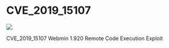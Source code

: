 # CVE_2019_15107

[![](https://www.paypalobjects.com/en_US/i/btn/btn_donateCC_LG.gif)](https://www.paypal.com/cgi-bin/webscr?cmd=_s-xclick&hosted_button_id=TVG32AVDTRRY8)


CVE_2019_15107 Webmin 1.920 Remote Code Execution Exploit
